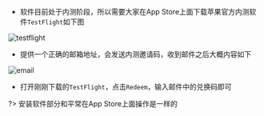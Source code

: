 - 软件目前处于内测阶段，所以需要大家在App Store上面下载苹果官方内测软件`TestFlight`如下图

![testflight](../_images/testflight.jpeg ':size=320*500')

- 提供一个正确的邮箱地址，会发送内测邀请码，收到邮件之后大概内容如下

![email](../_images/email.jpg ':size=320*500')

- 打开刚刚下载的`TestFlight`，点击`Redeem`，输入邮件中的兑换码即可

?> 安装软件部分和平常在App Store上面操作是一样的

